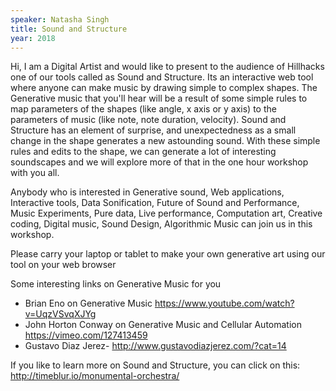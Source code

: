 ```yaml
---
speaker: Natasha Singh
title: Sound and Structure
year: 2018
---
```

Hi, I am a Digital Artist and would like to present to the audience of Hillhacks one of our tools called as Sound and Structure. Its an interactive web tool where anyone can make music by drawing simple to complex shapes. The Generative music that you'll hear will be a result of some simple rules to map parameters of the shapes (like angle, x axis or y axis) to the parameters of music (like note, note duration, velocity). Sound and Structure has an element of surprise, and unexpectedness as a small change in the shape generates a new astounding sound. With these simple rules and edits to the shape, we can generate a lot of interesting soundscapes and we will explore more of that in the one hour workshop with you all.

Anybody who is interested in Generative sound, Web applications, Interactive tools, Data Sonification, Future of Sound and Performance, Music Experiments, Pure data, Live performance, Computation art, Creative coding, Digital music, Sound Design, Algorithmic Music can join us in this workshop.

Please carry your laptop or tablet to make your own generative art using our tool on your web browser

Some interesting links on Generative Music for you


- Brian Eno on Generative Music <https://www.youtube.com/watch?v=UqzVSvqXJYg>
- John Horton Conway on Generative Music and Cellular Automation <https://vimeo.com/127413459>
- Gustavo Diaz Jerez- <http://www.gustavodiazjerez.com/?cat=14>

If you like to learn more on Sound and Structure, you can click on this: <http://timeblur.io/monumental-orchestra/>
